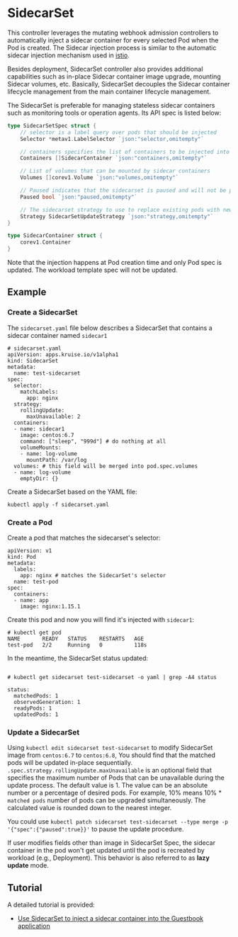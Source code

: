# SidecarSet

This controller leverages the mutating webhook admission controllers to automatically
inject a sidecar container for every selected Pod when the Pod is created. The Sidecar
injection process is similar to the automatic sidecar injection mechanism used in
[istio](https://istio.io/docs/ops/configuration/mesh/injection-concepts/).

Besides deployment, SidecarSet controller also provides
additional capabilities such as in-place Sidecar container image upgrade, mounting Sidecar volumes, etc.
Basically, SidecarSet decouples the Sidecar container lifecycle
management from the main container lifecycle management.

The SidecarSet is preferable for managing stateless sidecar containers such as
monitoring tools or operation agents. Its API spec is listed below:

```go
type SidecarSetSpec struct {
    // selector is a label query over pods that should be injected
    Selector *metav1.LabelSelector `json:"selector,omitempty"`

    // containers specifies the list of containers to be injected into the pod
    Containers []SidecarContainer `json:"containers,omitempty"`

    // List of volumes that can be mounted by sidecar containers
    Volumes []corev1.Volume `json:"volumes,omitempty"`

    // Paused indicates that the sidecarset is paused and will not be processed by the sidecarset controller.
    Paused bool `json:"paused,omitempty"`

    // The sidecarset strategy to use to replace existing pods with new ones.
    Strategy SidecarSetUpdateStrategy `json:"strategy,omitempty"`
}

type SidecarContainer struct {
    corev1.Container
}
```

Note that the injection happens at Pod creation time and only Pod spec is updated.
The workload template spec will not be updated.

## Example

### Create a SidecarSet

The `sidecarset.yaml` file below describes a SidecarSet that contains a sidecar container named `sidecar1`

```
# sidecarset.yaml
apiVersion: apps.kruise.io/v1alpha1
kind: SidecarSet
metadata:
  name: test-sidecarset
spec:
  selector:
    matchLabels:
      app: nginx
  strategy:
    rollingUpdate:
      maxUnavailable: 2
  containers:
  - name: sidecar1
    image: centos:6.7
    command: ["sleep", "999d"] # do nothing at all
    volumeMounts:
    - name: log-volume
      mountPath: /var/log
  volumes: # this field will be merged into pod.spec.volumes
  - name: log-volume
    emptyDir: {}
```

Create a SidecarSet based on the YAML file:

```
kubectl apply -f sidecarset.yaml
```

### Create a Pod

Create a pod that matches the sidecarset's selector:

```
apiVersion: v1
kind: Pod
metadata:
  labels:
    app: nginx # matches the SidecarSet's selector
  name: test-pod
spec:
  containers:
  - name: app
    image: nginx:1.15.1
```

Create this pod and now you will find it's injected with `sidecar1`:

```
# kubectl get pod
NAME       READY   STATUS    RESTARTS   AGE
test-pod   2/2     Running   0          118s
```

In the meantime, the SidecarSet status updated:

```

# kubectl get sidecarset test-sidecarset -o yaml | grep -A4 status

status:
  matchedPods: 1
  observedGeneration: 1
  readyPods: 1
  updatedPods: 1
```

### Update a SidecarSet

Using ```kubectl edit sidecarset test-sidecarset``` to modify SidecarSet image from `centos:6.7` to `centos:6.8`, You should find that the matched pods will be updated in-place sequentially.
`.spec.strategy.rollingUpdate.maxUnavailable` is an optional field that specifies the maximum number of Pods that can be unavailable during the update process. The default value is 1. The value can be an absolute number or a percentage of desired pods. For example, 10% means 10% * `matched pods` number of pods can be upgraded simultaneously. The calculated value is rounded down to the nearest integer.

You could use ```kubectl patch sidecarset test-sidecarset --type merge -p '{"spec":{"paused":true}}'``` to pause the update procedure.

If user modifies fields other than image in SidecarSet Spec, the sidecar container in the pod won't get updated until the pod is recreated by workload (e.g., Deployment).
This behavior is also referred to as **lazy update** mode.

## Tutorial

A detailed tutorial is provided:

- [Use SidecarSet to inject a sidecar container into the Guestbook application](../../tutorial/sidecarset.md)
